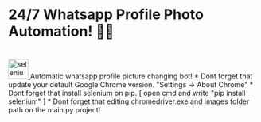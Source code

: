 # 24/7 Whatsapp Profile Photo Automation! 🦾🔥
# <a href="https://www.selenium.dev" target="_blank" rel="noreferrer"> 
  <img src="https://raw.githubusercontent.com/detain/svg-logos/780f25886640cef088af994181646db2f6b1a3f8/svg/selenium-logo.svg" alt="selenium" width="40" height="40"/> 
</a> Automatic whatsapp profile picture changing bot!
* Dont forget that update your default Google Chrome version. "Settings -> About Chrome"
* Dont forget that install selenium on pip. [ open cmd and write "pip install selenium" ]
* Dont forget that editing chromedriver.exe and images folder path on the main.py project!
